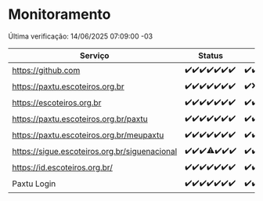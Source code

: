# Monitoramento

Última verificação: 14/06/2025 07:09:00 -03

|Serviço|Status|Últimas 24h|
|---|---|---|
|https://github.com|<span title="2025-06-07: OK=23">✔️</span><span title="2025-06-08: OK=23">✔️</span><span title="2025-06-09: OK=23">✔️</span><span title="2025-06-10: OK=23">✔️</span><span title="2025-06-11: OK=23">✔️</span><span title="2025-06-12: OK=23">✔️</span><span title="2025-06-13: OK=9">✔️</span>|<span title="13/06/2025 07:10:00 -03 : 200">✔️</span><span title="13/06/2025 08:08:00 -03 : 200">✔️</span><span title="13/06/2025 09:18:00 -03 : 200">✔️</span><span title="13/06/2025 10:24:00 -03 : 200">✔️</span><span title="13/06/2025 11:09:00 -03 : 200">✔️</span><span title="13/06/2025 12:10:00 -03 : 200">✔️</span><span title="13/06/2025 13:11:00 -03 : 200">✔️</span><span title="13/06/2025 14:08:00 -03 : 200">✔️</span><span title="13/06/2025 15:13:00 -03 : 200">✔️</span><span title="13/06/2025 16:07:00 -03 : 200">✔️</span><span title="13/06/2025 17:10:00 -03 : 200">✔️</span><span title="13/06/2025 18:08:00 -03 : 200">✔️</span><span title="13/06/2025 19:09:00 -03 : 200">✔️</span><span title="13/06/2025 20:09:00 -03 : 200">✔️</span><span title="13/06/2025 21:46:00 -03 : 200">✔️</span><span title="13/06/2025 23:27:00 -03 : 200">✔️</span><span title="14/06/2025 00:37:00 -03 : 200">✔️</span><span title="14/06/2025 01:13:00 -03 : 200">✔️</span><span title="14/06/2025 02:09:00 -03 : 200">✔️</span><span title="14/06/2025 03:12:00 -03 : 200">✔️</span><span title="14/06/2025 04:08:00 -03 : 200">✔️</span><span title="14/06/2025 05:11:00 -03 : 200">✔️</span><span title="14/06/2025 06:08:00 -03 : 200">✔️</span><span title="14/06/2025 07:09:00 -03 : 200">✔️</span>|
|https://paxtu.escoteiros.org.br|<span title="2025-06-07: OK=23">✔️</span><span title="2025-06-08: OK=23">✔️</span><span title="2025-06-09: OK=23">✔️</span><span title="2025-06-10: OK=23">✔️</span><span title="2025-06-11: OK=23">✔️</span><span title="2025-06-12: OK=23">✔️</span><span title="2025-06-13: OK=9">✔️</span>|<span title="13/06/2025 07:10:00 -03 : 200">✔️</span><span title="13/06/2025 08:08:00 -03 : 0">❌</span><span title="13/06/2025 09:18:00 -03 : 200">✔️</span><span title="13/06/2025 10:24:00 -03 : 200">✔️</span><span title="13/06/2025 11:09:00 -03 : 200">✔️</span><span title="13/06/2025 12:10:00 -03 : 200">✔️</span><span title="13/06/2025 13:11:00 -03 : 200">✔️</span><span title="13/06/2025 14:08:00 -03 : 200">✔️</span><span title="13/06/2025 15:13:00 -03 : 200">✔️</span><span title="13/06/2025 16:07:00 -03 : 200">✔️</span><span title="13/06/2025 17:10:00 -03 : 200">✔️</span><span title="13/06/2025 18:08:00 -03 : 200">✔️</span><span title="13/06/2025 19:09:00 -03 : 200">✔️</span><span title="13/06/2025 20:09:00 -03 : 200">✔️</span><span title="13/06/2025 21:46:00 -03 : 200">✔️</span><span title="13/06/2025 23:27:00 -03 : 200">✔️</span><span title="14/06/2025 00:37:00 -03 : 200">✔️</span><span title="14/06/2025 01:13:00 -03 : 200">✔️</span><span title="14/06/2025 02:09:00 -03 : 200">✔️</span><span title="14/06/2025 03:12:00 -03 : 200">✔️</span><span title="14/06/2025 04:08:00 -03 : 200">✔️</span><span title="14/06/2025 05:11:00 -03 : 200">✔️</span><span title="14/06/2025 06:08:00 -03 : 200">✔️</span><span title="14/06/2025 07:09:00 -03 : 200">✔️</span>|
|https://escoteiros.org.br|<span title="2025-06-07: OK=23">✔️</span><span title="2025-06-08: OK=23">✔️</span><span title="2025-06-09: OK=23">✔️</span><span title="2025-06-10: OK=23">✔️</span><span title="2025-06-11: OK=23">✔️</span><span title="2025-06-12: OK=23">✔️</span><span title="2025-06-13: OK=9">✔️</span>|<span title="13/06/2025 07:10:00 -03 : 200">✔️</span><span title="13/06/2025 08:08:00 -03 : 200">✔️</span><span title="13/06/2025 09:18:00 -03 : 200">✔️</span><span title="13/06/2025 10:24:00 -03 : 200">✔️</span><span title="13/06/2025 11:09:00 -03 : 200">✔️</span><span title="13/06/2025 12:10:00 -03 : 200">✔️</span><span title="13/06/2025 13:11:00 -03 : 200">✔️</span><span title="13/06/2025 14:08:00 -03 : 200">✔️</span><span title="13/06/2025 15:13:00 -03 : 200">✔️</span><span title="13/06/2025 16:07:00 -03 : 200">✔️</span><span title="13/06/2025 17:10:00 -03 : 200">✔️</span><span title="13/06/2025 18:08:00 -03 : 200">✔️</span><span title="13/06/2025 19:09:00 -03 : 200">✔️</span><span title="13/06/2025 20:09:00 -03 : 200">✔️</span><span title="13/06/2025 21:46:00 -03 : 200">✔️</span><span title="13/06/2025 23:27:00 -03 : 200">✔️</span><span title="14/06/2025 00:37:00 -03 : 200">✔️</span><span title="14/06/2025 01:13:00 -03 : 200">✔️</span><span title="14/06/2025 02:09:00 -03 : 200">✔️</span><span title="14/06/2025 03:12:00 -03 : 200">✔️</span><span title="14/06/2025 04:08:00 -03 : 200">✔️</span><span title="14/06/2025 05:11:00 -03 : 200">✔️</span><span title="14/06/2025 06:08:00 -03 : 200">✔️</span><span title="14/06/2025 07:09:00 -03 : 200">✔️</span>|
|https://paxtu.escoteiros.org.br/paxtu|<span title="2025-06-07: OK=23">✔️</span><span title="2025-06-08: OK=23">✔️</span><span title="2025-06-09: OK=23">✔️</span><span title="2025-06-10: OK=23">✔️</span><span title="2025-06-11: OK=23">✔️</span><span title="2025-06-12: OK=23">✔️</span><span title="2025-06-13: OK=9">✔️</span>|<span title="13/06/2025 07:10:00 -03 : 200">✔️</span><span title="13/06/2025 08:08:00 -03 : 200">✔️</span><span title="13/06/2025 09:18:00 -03 : 200">✔️</span><span title="13/06/2025 10:24:00 -03 : 200">✔️</span><span title="13/06/2025 11:09:00 -03 : 200">✔️</span><span title="13/06/2025 12:10:00 -03 : 200">✔️</span><span title="13/06/2025 13:11:00 -03 : 200">✔️</span><span title="13/06/2025 14:08:00 -03 : 200">✔️</span><span title="13/06/2025 15:13:00 -03 : 200">✔️</span><span title="13/06/2025 16:07:00 -03 : 200">✔️</span><span title="13/06/2025 17:10:00 -03 : 200">✔️</span><span title="13/06/2025 18:08:00 -03 : 200">✔️</span><span title="13/06/2025 19:09:00 -03 : 200">✔️</span><span title="13/06/2025 20:09:00 -03 : 200">✔️</span><span title="13/06/2025 21:46:00 -03 : 200">✔️</span><span title="13/06/2025 23:27:00 -03 : 200">✔️</span><span title="14/06/2025 00:37:00 -03 : 200">✔️</span><span title="14/06/2025 01:13:00 -03 : 200">✔️</span><span title="14/06/2025 02:09:00 -03 : 200">✔️</span><span title="14/06/2025 03:12:00 -03 : 200">✔️</span><span title="14/06/2025 04:08:00 -03 : 200">✔️</span><span title="14/06/2025 05:11:00 -03 : 200">✔️</span><span title="14/06/2025 06:08:00 -03 : 200">✔️</span><span title="14/06/2025 07:09:00 -03 : 200">✔️</span>|
|https://paxtu.escoteiros.org.br/meupaxtu|<span title="2025-06-07: OK=23">✔️</span><span title="2025-06-08: OK=23">✔️</span><span title="2025-06-09: OK=23">✔️</span><span title="2025-06-10: OK=23">✔️</span><span title="2025-06-11: OK=23">✔️</span><span title="2025-06-12: OK=23">✔️</span><span title="2025-06-13: OK=9">✔️</span>|<span title="13/06/2025 07:10:00 -03 : 200">✔️</span><span title="13/06/2025 08:08:00 -03 : 200">✔️</span><span title="13/06/2025 09:18:00 -03 : 200">✔️</span><span title="13/06/2025 10:24:00 -03 : 200">✔️</span><span title="13/06/2025 11:09:00 -03 : 200">✔️</span><span title="13/06/2025 12:10:00 -03 : 200">✔️</span><span title="13/06/2025 13:11:00 -03 : 200">✔️</span><span title="13/06/2025 14:08:00 -03 : 200">✔️</span><span title="13/06/2025 15:13:00 -03 : 200">✔️</span><span title="13/06/2025 16:07:00 -03 : 200">✔️</span><span title="13/06/2025 17:10:00 -03 : 200">✔️</span><span title="13/06/2025 18:08:00 -03 : 200">✔️</span><span title="13/06/2025 19:09:00 -03 : 200">✔️</span><span title="13/06/2025 20:09:00 -03 : 200">✔️</span><span title="13/06/2025 21:46:00 -03 : 200">✔️</span><span title="13/06/2025 23:27:00 -03 : 200">✔️</span><span title="14/06/2025 00:37:00 -03 : 200">✔️</span><span title="14/06/2025 01:13:00 -03 : 200">✔️</span><span title="14/06/2025 02:09:00 -03 : 200">✔️</span><span title="14/06/2025 03:12:00 -03 : 200">✔️</span><span title="14/06/2025 04:08:00 -03 : 200">✔️</span><span title="14/06/2025 05:11:00 -03 : 200">✔️</span><span title="14/06/2025 06:08:00 -03 : 200">✔️</span><span title="14/06/2025 07:09:00 -03 : 200">✔️</span>|
|https://sigue.escoteiros.org.br/siguenacional|<span title="2025-06-07: OK=23">✔️</span><span title="2025-06-08: OK=23">✔️</span><span title="2025-06-09: OK=23">✔️</span><span title="2025-06-10: OK=22, Falhas=1">⚠️</span><span title="2025-06-11: OK=23">✔️</span><span title="2025-06-12: OK=23">✔️</span><span title="2025-06-13: OK=9">✔️</span>|<span title="13/06/2025 07:10:00 -03 : 200">✔️</span><span title="13/06/2025 08:08:00 -03 : 200">✔️</span><span title="13/06/2025 09:18:00 -03 : 200">✔️</span><span title="13/06/2025 10:24:00 -03 : 200">✔️</span><span title="13/06/2025 11:09:00 -03 : 200">✔️</span><span title="13/06/2025 12:10:00 -03 : 200">✔️</span><span title="13/06/2025 13:11:00 -03 : 200">✔️</span><span title="13/06/2025 14:08:00 -03 : 200">✔️</span><span title="13/06/2025 15:13:00 -03 : 200">✔️</span><span title="13/06/2025 16:07:00 -03 : 200">✔️</span><span title="13/06/2025 17:10:00 -03 : 200">✔️</span><span title="13/06/2025 18:08:00 -03 : 200">✔️</span><span title="13/06/2025 19:09:00 -03 : 200">✔️</span><span title="13/06/2025 20:09:00 -03 : 200">✔️</span><span title="13/06/2025 21:46:00 -03 : 200">✔️</span><span title="13/06/2025 23:27:00 -03 : 200">✔️</span><span title="14/06/2025 00:37:00 -03 : 200">✔️</span><span title="14/06/2025 01:13:00 -03 : 200">✔️</span><span title="14/06/2025 02:09:00 -03 : 200">✔️</span><span title="14/06/2025 03:12:00 -03 : 200">✔️</span><span title="14/06/2025 04:08:00 -03 : 200">✔️</span><span title="14/06/2025 05:11:00 -03 : 200">✔️</span><span title="14/06/2025 06:08:00 -03 : 200">✔️</span><span title="14/06/2025 07:09:00 -03 : 200">✔️</span>|
|https://id.escoteiros.org.br/|<span title="2025-06-07: OK=23">✔️</span><span title="2025-06-08: OK=23">✔️</span><span title="2025-06-09: OK=23">✔️</span><span title="2025-06-10: OK=23">✔️</span><span title="2025-06-11: OK=23">✔️</span><span title="2025-06-12: OK=23">✔️</span><span title="2025-06-13: OK=9">✔️</span>|<span title="13/06/2025 07:10:00 -03 : 200">✔️</span><span title="13/06/2025 08:08:00 -03 : 200">✔️</span><span title="13/06/2025 09:18:00 -03 : 200">✔️</span><span title="13/06/2025 10:24:00 -03 : 200">✔️</span><span title="13/06/2025 11:09:00 -03 : 200">✔️</span><span title="13/06/2025 12:10:00 -03 : 200">✔️</span><span title="13/06/2025 13:11:00 -03 : 200">✔️</span><span title="13/06/2025 14:08:00 -03 : 200">✔️</span><span title="13/06/2025 15:13:00 -03 : 200">✔️</span><span title="13/06/2025 16:07:00 -03 : 200">✔️</span><span title="13/06/2025 17:10:00 -03 : 200">✔️</span><span title="13/06/2025 18:08:00 -03 : 200">✔️</span><span title="13/06/2025 19:09:00 -03 : 200">✔️</span><span title="13/06/2025 20:09:00 -03 : 200">✔️</span><span title="13/06/2025 21:46:00 -03 : 200">✔️</span><span title="13/06/2025 23:27:00 -03 : 200">✔️</span><span title="14/06/2025 00:37:00 -03 : 200">✔️</span><span title="14/06/2025 01:13:00 -03 : 200">✔️</span><span title="14/06/2025 02:09:00 -03 : 200">✔️</span><span title="14/06/2025 03:12:00 -03 : 200">✔️</span><span title="14/06/2025 04:08:00 -03 : 200">✔️</span><span title="14/06/2025 05:11:00 -03 : 200">✔️</span><span title="14/06/2025 06:08:00 -03 : 200">✔️</span><span title="14/06/2025 07:09:00 -03 : 200">✔️</span>|
|Paxtu Login|<span title="2025-06-07: OK=23">✔️</span><span title="2025-06-08: OK=23">✔️</span><span title="2025-06-09: OK=23">✔️</span><span title="2025-06-10: OK=23">✔️</span><span title="2025-06-11: OK=23">✔️</span><span title="2025-06-12: OK=23">✔️</span><span title="2025-06-13: OK=9">✔️</span>|<span title="13/06/2025 07:10:00 -03 : 200">✔️</span><span title="13/06/2025 08:08:00 -03 : 200">✔️</span><span title="13/06/2025 09:18:00 -03 : 200">✔️</span><span title="13/06/2025 10:24:00 -03 : 200">✔️</span><span title="13/06/2025 11:09:00 -03 : 200">✔️</span><span title="13/06/2025 12:10:00 -03 : 200">✔️</span><span title="13/06/2025 13:11:00 -03 : 200">✔️</span><span title="13/06/2025 14:08:00 -03 : 200">✔️</span><span title="13/06/2025 15:13:00 -03 : 200">✔️</span><span title="13/06/2025 16:07:00 -03 : 200">✔️</span><span title="13/06/2025 17:10:00 -03 : 200">✔️</span><span title="13/06/2025 18:08:00 -03 : 200">✔️</span><span title="13/06/2025 19:09:00 -03 : 200">✔️</span><span title="13/06/2025 20:09:00 -03 : 200">✔️</span><span title="13/06/2025 21:46:00 -03 : 200">✔️</span><span title="13/06/2025 23:27:00 -03 : 200">✔️</span><span title="14/06/2025 00:37:00 -03 : 200">✔️</span><span title="14/06/2025 01:13:00 -03 : 200">✔️</span><span title="14/06/2025 02:09:00 -03 : 200">✔️</span><span title="14/06/2025 03:12:00 -03 : 200">✔️</span><span title="14/06/2025 04:08:00 -03 : 200">✔️</span><span title="14/06/2025 05:11:00 -03 : 200">✔️</span><span title="14/06/2025 06:08:00 -03 : 200">✔️</span><span title="14/06/2025 07:09:00 -03 : 200">✔️</span>|
